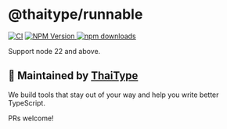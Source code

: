 # @thaitype/runnable

[![CI](https://github.com/thaitype/runnable/actions/workflows/main.yml/badge.svg)](https://github.com/thaitype/runnable/actions/workflows/main.yml) [![NPM Version](https://img.shields.io/npm/v/@thaitype/runnable) ](https://www.npmjs.com/package/@thaitype/runnable)[![npm downloads](https://img.shields.io/npm/dt/@thaitype/runnable)](https://www.npmjs.com/package/@thaitype/runnable)

Support node 22 and above.

## 💙 Maintained by [ThaiType](https://github.com/thaitype)

We build tools that stay out of your way and help you write better TypeScript.

PRs welcome!



